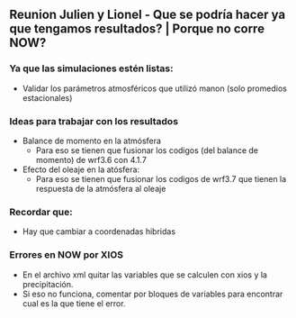 ## Reunion Julien y Lionel - Que se podría hacer ya que tengamos resultados? | Porque no corre NOW?

### Ya que las simulaciones estén listas:
* Validar los parámetros atmosféricos que utilizó manon (solo promedios estacionales)

### Ideas para trabajar con los resultados
* Balance de momento en la atmósfera
	* Para eso se tienen que fusionar los codigos (del balance de momento) de wrf3.6 con 4.1.7
* Efecto del oleaje en la atósfera:
	* Para eso se tienen que fusionar los codigos de wrf3.7 que tienen la respuesta de la atmósfera al oleaje

### Recordar que:
* Hay que cambiar a coordenadas hibridas

### Errores en NOW por XIOS
* En el archivo xml quitar las variables que se calculen con xios y la precipitación.
* Si eso no funciona, comentar por bloques de variables para encontrar cual es la que tiene el error.

